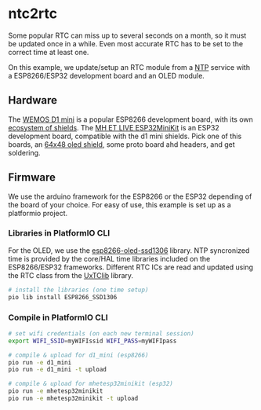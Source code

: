 # ntc2rtc

Some popular RTC can miss up to several seconds on a month,
so it must be updated once in a while. Even most accurate
RTC has to be set to the correct time at least one.

On this example, we update/setup an RTC module from a [NTP][] service with a
ESP8266/ESP32 development board and an OLED module.

## Hardware

The [WEMOS D1 mini][d1_mini] is a popular ESP8266 development board,
with its own [ecosystem of shields][d1_shields].
The [MH ET LIVE ESP32MiniKit][mhetesp32minikit] is an ESP32 development board,
compatible with the d1 mini shields. 
Pick one of this boards, an [64x48 oled shield][oled_shield], some proto board ahd headers,
and get soldering.

## Firmware

We use the arduino framework for the ESP8266 or the ESP32 depending of the board of your choice.
For easy of use, this example is set up as a platformio project.

### Libraries in PlatformIO CLI
For the OLED, we use the [esp8266-oled-ssd1306][OLEDlib] library.
NTP syncronized time is provided by the core/HAL time libraries included on the ESP8266/ESP32 frameworks.
Different RTC ICs are read and updated using the RTC class from the [UxTClib][] library.  

```bash
# install the libraries (one time setup)
pio lib install ESP8266_SSD1306 
```

### Compile in PlatformIO CLI
```bash
# set wifi credentials (on each new terminal session)
export WIFI_SSID=myWIFIssid WIFI_PASS=myWIFIpass

# compile & upload for d1_mini (esp8266)
pio run -e d1_mini
pio run -e d1_mini -t upload

# compile & upload for mhetesp32minikit (esp32)
pio run -e mhetesp32minikit
pio run -e mhetesp32minikit -t upload
```

[d1_mini]:     https://wiki.wemos.cc/products:d1:d1_mini
[d1_shields]:  https://wiki.wemos.cc/products:d1_mini_shields
[oled_shield]: https://wiki.wemos.cc/products:d1_mini_shields:oled_shield

[mhetesp32minikit]: http://forum.mhetlive.com/topic/8/new-mh-et-live-minikit-for-esp32

[OLEDlib]: https://github.com/squix78/esp8266-oled-ssd1306
[UxTClib]: https://github.com/avaldebe/UxTClib

[NTP]: https://en.wikipedia.org/wiki/Network_Time_Protocol
[epoch]: https://en.wikipedia.org/wiki/Unix_time
